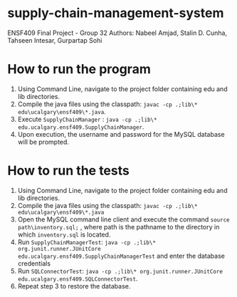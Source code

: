 # supply-chain-management-system
ENSF409 Final Project - Group 32
Authors: Nabeel Amjad, Stalin D. Cunha, Tahseen Intesar, Gurpartap Sohi

# How to run the program
1. Using Command Line, navigate to the project folder containing edu and lib directories.
2. Compile the java files using the classpath: `javac -cp .;lib\* edu\ucalgary\ensf409\*.java`.
3. Execute `SupplyChainManager` : `java -cp .;lib\* edu.ucalgary.ensf409.SupplyChainManager`.
4. Upon execution, the username and password for the MySQL database will be prompted.

# How to run the tests
1. Using Command Line, navigate to the project folder containing edu and lib directories.
2. Compile the java files using the classpath: `javac -cp .;lib\* edu\ucalgary\ensf409\*.java`
3. Open the MySQL command line client and execute the command `source path\inventory.sql;` ,
where path is the pathname to the directory in which `inventory.sql` is located.
4. Run `SupplyChainManagerTest`: `java -cp .;lib\* org.junit.runner.JUnitCore edu.ucalgary.ensf409.SupplyChainManagerTest` and enter the database credentials
5. Run `SQLConnectorTest`: `java -cp .;lib\* org.junit.runner.JUnitCore edu.ucalgary.ensf409.SQLConnectorTest`.
6. Repeat step 3 to restore the database.
